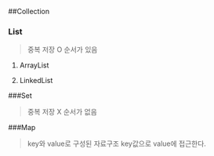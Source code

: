 ##Collection

### List

>중복 저장 O
>순서가 있음

1. ArrayList

2. LinkedList

###Set

>중복 저장 X
>순서가 없음


###Map

>key와 value로 구성된 자료구조
>key값으로  value에 접근한다.